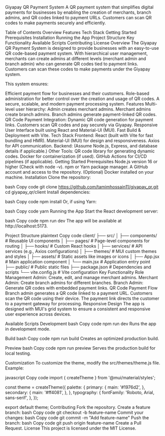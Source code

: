 Giyapay QR Payment System
A QR payment system that simplifies digital payments for businesses by enabling the creation of merchants, branch admins, and QR codes linked to payment URLs. Customers can scan QR codes to make payments securely and efficiently.

Table of Contents
Overview
Features
Tech Stack
Getting Started
Prerequisites
Installation
Running the App
Project Structure
Key Functionality
Available Scripts
Contributing
License
Overview
The Giyapay QR Payment System is designed to provide businesses with an easy-to-use QR code-based payment system. With hierarchical user management, merchants can create admins at different levels (merchant admin and branch admin) who can generate QR codes tied to payment links. Customers can scan these codes to make payments under the Giyapay system.

This system ensures:

Efficient payment flow for businesses and their customers.
Role-based administration for better control over the creation and usage of QR codes.
A secure, scalable, and modern payment processing system.
Features
Multi-level user hierarchy:
Admin creates merchant admins.
Merchant admins create branch admins.
Branch admins generate payment-linked QR codes.
QR Code Payment Integration:
Dynamic QR code generation for payment links.
Customers scan QR codes and pay securely via Giyapay.
Responsive User Interface built using React and Material-UI (MUI).
Fast Build & Deployment with Vite.
Tech Stack
Frontend:
React (built with Vite for fast bundling and HMR).
Material-UI (MUI) for design and responsiveness.
Axios for API communication.
Backend:
(Assume Node.js, Express, and database details if applicable.)
Other Tools:
QR code library for generating dynamic codes.
Docker for containerization (if used).
GitHub Actions for CI/CD pipelines (if applicable).
Getting Started
Prerequisites
Node.js version 16 or higher (Check with node -v).
npm or Yarn package manager.
A GitHub account and access to the repository.
(Optional) Docker installed on your machine.
Installation
Clone the repository:

bash
Copy code
git clone https://github.com/tamimhossain11/giyapay_qr.git
cd giyapay_qr/client
Install dependencies:

bash
Copy code
npm install
Or, if using Yarn:

bash
Copy code
yarn
Running the App
Start the React development server:

bash
Copy code
npm run dev
The app will be available at http://localhost:5173.

Project Structure
plaintext
Copy code
client/
├── src/
│   ├── components/       # Reusable UI components
│   ├── pages/            # Page-level components for routing
│   ├── hooks/            # Custom React hooks
│   ├── services/         # API services (e.g., Axios configurations)
│   ├── themes/           # MUI custom themes and styles
│   ├── assets/           # Static assets like images or icons
│   ├── App.jsx           # Main application component
│   └── main.jsx          # Application entry point
├── public/               # Public static files
├── package.json          # Dependencies and scripts
└── vite.config.js        # Vite configuration
Key Functionality
Role Management
Admin:
Create, edit, and manage merchant admins.
Merchant Admin:
Create branch admins for different branches.
Branch Admin:
Generate QR codes with embedded payment links.
QR Code Payment Flow
Branch admin generates a QR code linked to a payment URL.
Customers scan the QR code using their device.
The payment link directs the customer to a payment gateway for processing.
Responsive Design
The app is designed with MUI's grid system to ensure a consistent and responsive user experience across devices.

Available Scripts
Development
bash
Copy code
npm run dev
Runs the app in development mode.

Build
bash
Copy code
npm run build
Creates an optimized production build.

Preview
bash
Copy code
npm run preview
Serves the production build for local testing.

Customization
To customize the theme, modify the src/themes/theme.js file. Example:

javascript
Copy code
import { createTheme } from '@mui/material/styles';

const theme = createTheme({
  palette: {
    primary: {
      main: '#1976d2',
    },
    secondary: {
      main: '#ff4081',
    },
  },
  typography: {
    fontFamily: 'Roboto, Arial, sans-serif',
  },
});

export default theme;
Contributing
Fork the repository.
Create a feature branch:
bash
Copy code
git checkout -b feature-name
Commit your changes:
bash
Copy code
git commit -m "Add feature-name"
Push the branch:
bash
Copy code
git push origin feature-name
Create a Pull Request.
License
This project is licensed under the MIT License.